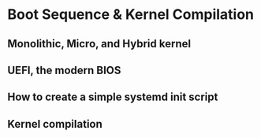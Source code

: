 # Boot Sequence & Kernel Compilation
## Monolithic, Micro, and Hybrid kernel
## UEFI, the modern BIOS
## How to create a simple systemd init script
## Kernel compilation
